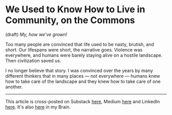 # We Used to Know How to Live in Community, on the Commons 
(draft) 
*My, how we've grown! </irony>* 

Too many people are convinced that life used to be nasty, brutish, and short. Our lifespans were short, the narrative goes. Violence was everywhere, and humans were barely staying alive on a hostile landscape. Then civilization saved us. 

I no longer believe that story. I was convinced over the years by many different thinkers that in many places — not everywhere — humans knew how to take care of the landscape and they knew how to take care of one another.

--- 
This article is cross-posted on Substack [here](), Medium [here]() and LinkedIn [here](). It's also [here]() in my Brain.  